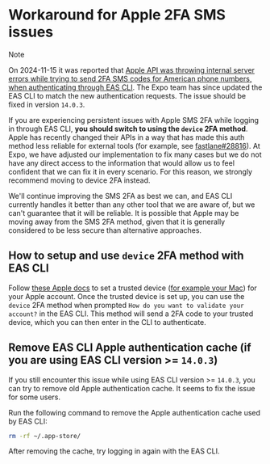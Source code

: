 # Workaround for Apple 2FA SMS issues

> [!NOTE]
> On 2024-11-15 it was reported that [Apple API was throwing internal server errors while trying to send 2FA SMS codes for American phone numbers, when authenticating through EAS CLI](https://github.com/expo/eas-cli/issues/2698). The Expo team has since updated the EAS CLI to match the new authentication requests. The issue should be fixed in version `14.0.3`.

If you are experiencing persistent issues with Apple SMS 2FA while logging in through EAS CLI, **you should switch to using the `device` 2FA method**. Apple has recently changed their APIs in a way that has made this auth method less reliable for external tools (for example, see [fastlane#28816](https://github.com/fastlane/fastlane/issues/28816)). At Expo, we have adjusted our implementation to fix many cases but we do not have any direct access to the information that would allow us to feel confident that we can fix it in every scenario. For this reason, we strongly recommend moving to device 2FA instead.

We'll continue improving the SMS 2FA as best we can, and EAS CLI currently handles it better than any other tool that we are aware of, but we can't guarantee that it will be reliable. It is possible that Apple may be moving away from the SMS 2FA method, given that it is generally considered to be less secure than alternative approaches.

## How to setup and use `device` 2FA method with EAS CLI

Follow [these Apple docs](https://support.apple.com/en-us/102660) to set a trusted device ([for example your Mac](https://github.com/expo/eas-cli/issues/2698#issuecomment-2525401555)) for your Apple account.
Once the trusted device is set up, you can use the `device` 2FA method when prompted `How do you want to validate your account?` in the EAS CLI.
This method will send a 2FA code to your trusted device, which you can then enter in the CLI to authenticate.

## Remove EAS CLI Apple authentication cache (if you are using EAS CLI version >= `14.0.3`)

If you still encounter this issue while using EAS CLI version >= `14.0.3`, you can try to remove old Apple authentication cache.
It seems to fix the issue for some users.

Run the following command to remove the Apple authentication cache used by EAS CLI:

```bash
rm -rf ~/.app-store/
```

After removing the cache, try logging in again with the EAS CLI.
